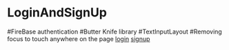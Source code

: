 # LoginAndSignUp
      
#FireBase authentication
#Butter Knife library
#TextInputLayout 
#Removing focus to touch anywhere on the page
[login](https://github.com/RozerinK/LoginAndSignUp/blob/Login/app/imagesforreadme/login.jpeg?raw=true)
[signup](https://github.com/RozerinK/LoginAndSignUp/blob/Login/app/imagesforreadme/signup.jpeg?raw=true)

